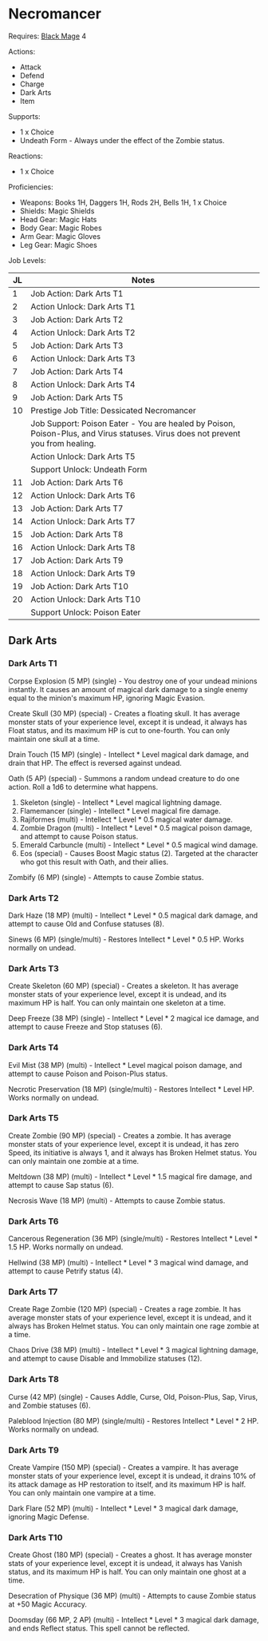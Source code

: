 # Necromancer

Requires: [Black Mage](/Jobs/JobDetails/BlackMage.md) 4

Actions:

- Attack
- Defend
- Charge
- Dark Arts
- Item

Supports:

- 1 x Choice
- Undeath Form - Always under the effect of the Zombie status.

Reactions:

- 1 x Choice

Proficiencies:

- Weapons: Books 1H, Daggers 1H, Rods 2H, Bells 1H, 1 x Choice
- Shields: Magic Shields
- Head Gear: Magic Hats
- Body Gear: Magic Robes
- Arm Gear: Magic Gloves
- Leg Gear: Magic Shoes

Job Levels:

| JL | Notes |
| --- | --- |
| 1 | Job Action: Dark Arts T1
| 2 | Action Unlock: Dark Arts T1
| 3 | Job Action: Dark Arts T2
| 4 | Action Unlock: Dark Arts T2
| 5 | Job Action: Dark Arts T3
| 6 | Action Unlock: Dark Arts T3
| 7 | Job Action: Dark Arts T4
| 8 | Action Unlock: Dark Arts T4
| 9 | Job Action: Dark Arts T5
| 10 | Prestige Job Title: Dessicated Necromancer
|    | Job Support: Poison Eater - You are healed by Poison, Poison-Plus, and Virus statuses. Virus does not prevent you from healing.
|    | Action Unlock: Dark Arts T5
|    | Support Unlock: Undeath Form
| 11 | Job Action: Dark Arts T6
| 12 | Action Unlock: Dark Arts T6
| 13 | Job Action: Dark Arts T7
| 14 | Action Unlock: Dark Arts T7
| 15 | Job Action: Dark Arts T8
| 16 | Action Unlock: Dark Arts T8
| 17 | Job Action: Dark Arts T9
| 18 | Action Unlock: Dark Arts T9
| 19 | Job Action: Dark Arts T10
| 20 | Action Unlock: Dark Arts T10
|    | Support Unlock: Poison Eater

## Dark Arts

### Dark Arts T1

Corpse Explosion (5 MP) (single) - You destroy one of your undead minions instantly. It causes an amount of magical dark damage to a single enemy equal to the minion's maximum HP, ignoring Magic Evasion.

Create Skull (30 MP) (special) - Creates a floating skull. It has average monster stats of your experience level, except it is undead, it always has Float status, and its maximum HP is cut to one-fourth. You can only maintain one skull at a time.

Drain Touch (15 MP) (single) - Intellect * Level magical dark damage, and drain that HP. The effect is reversed against undead.

Oath (5 AP) (special) - Summons a random undead creature to do one action. Roll a 1d6 to determine what happens.

1. Skeleton (single) - Intellect * Level magical lightning damage.
2. Flamemancer (single) - Intellect * Level magical fire damage.
3. Rajiformes (multi) - Intellect * Level * 0.5 magical water damage.
4. Zombie Dragon (multi) - Intellect * Level * 0.5 magical poison damage, and attempt to cause Poison status.
5. Emerald Carbuncle (multi) - Intellect * Level * 0.5 magical wind damage.
6. Eos (special) - Causes Boost Magic status (2). Targeted at the character who got this result with Oath, and their allies.

Zombify (6 MP) (single) - Attempts to cause Zombie status.

### Dark Arts T2

Dark Haze (18 MP) (multi) - Intellect * Level * 0.5 magical dark damage, and attempt to cause Old and Confuse statuses (8).

Sinews (6 MP) (single/multi) - Restores Intellect * Level * 0.5 HP. Works normally on undead.

### Dark Arts T3

Create Skeleton (60 MP) (special) - Creates a skeleton. It has average monster stats of your experience level, except it is undead, and its maximum HP is half. You can only maintain one skeleton at a time.

Deep Freeze (38 MP) (single) - Intellect * Level * 2 magical ice damage, and attempt to cause Freeze and Stop statuses (6).

### Dark Arts T4

Evil Mist (38 MP) (multi) - Intellect * Level magical poison damage, and attempt to cause Poison and Poison-Plus status.

Necrotic Preservation (18 MP) (single/multi) - Restores Intellect * Level HP. Works normally on undead.

### Dark Arts T5

Create Zombie (90 MP) (special) - Creates a zombie. It has average monster stats of your experience level, except it is undead, it has zero Speed, its initiative is always 1, and it always has Broken Helmet status. You can only maintain one zombie at a time.

Meltdown (38 MP) (multi) - Intellect * Level * 1.5 magical fire damage, and attempt to cause Sap status (6).

Necrosis Wave (18 MP) (multi) - Attempts to cause Zombie status.

### Dark Arts T6

Cancerous Regeneration (36 MP) (single/multi) - Restores Intellect * Level * 1.5 HP. Works normally on undead.

Hellwind (38 MP) (multi) - Intellect * Level * 3 magical wind damage, and attempt to cause Petrify status (4).

### Dark Arts T7

Create Rage Zombie (120 MP) (special) - Creates a rage zombie. It has average monster stats of your experience level, except it is undead, and it always has Broken Helmet status. You can only maintain one rage zombie at a time.

Chaos Drive (38 MP) (multi) - Intellect * Level * 3 magical lightning damage, and attempt to cause Disable and Immobilize statuses (12).

### Dark Arts T8

Curse (42 MP) (single) - Causes Addle, Curse, Old, Poison-Plus, Sap, Virus, and Zombie statuses (6).

Paleblood Injection (80 MP) (single/multi) - Restores Intellect * Level * 2 HP. Works normally on undead.

### Dark Arts T9

Create Vampire (150 MP) (special) - Creates a vampire. It has average monster stats of your experience level, except it is undead, it drains 10% of its attack damage as HP restoration to itself, and its maximum HP is half. You can only maintain one vampire at a time.

Dark Flare (52 MP) (multi) - Intellect * Level * 3 magical dark damage, ignoring Magic Defense.

### Dark Arts T10

Create Ghost (180 MP) (special) - Creates a ghost. It has average monster stats of your experience level, except it is undead, it always has Vanish status, and its maximum HP is half. You can only maintain one ghost at a time.

Desecration of Physique (36 MP) (multi) - Attempts to cause Zombie status at +50 Magic Accuracy.

Doomsday (66 MP, 2 AP) (multi) - Intellect * Level * 3 magical dark damage, and ends Reflect status. This spell cannot be reflected.
